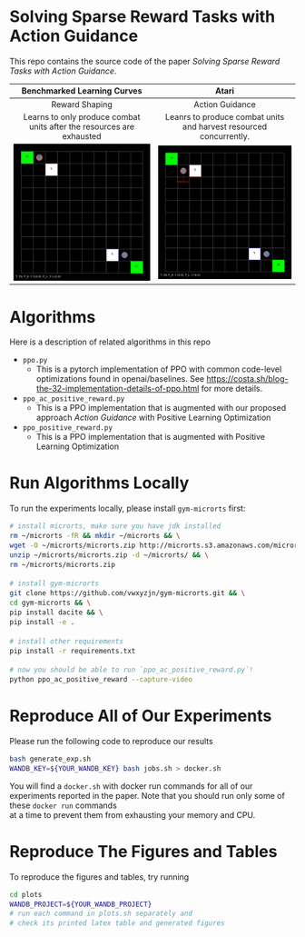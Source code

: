 # Solving Sparse Reward Tasks with Action Guidance

This repo contains the source code of the paper *Solving Sparse Reward Tasks with Action Guidance*.


Benchmarked Learning Curves             |  Atari
:-------------------------:|:-------------------------:
Reward Shaping  |  Action Guidance
Learns to only produce combat units after the resources are exhausted  |  Leanrs to produce combat units and harvest resourced concurrently.
![](demo/shaped.gif)  |  ![](demo/action-guidance.gif)

# Algorithms

Here is a description of related algorithms in this repo
* `ppo.py`
    * This is a pytorch implementation of PPO with common code-level optimizations
    found in openai/baselines. See https://costa.sh/blog-the-32-implementation-details-of-ppo.html for more details.
* `ppo_ac_positive_reward.py`
    * This is a PPO implementation that is augmented with our proposed approach *Action Guidance* with Positive Learning Optimization
* `ppo_positive_reward.py`
    * This is a PPO implementation that is augmented with Positive Learning Optimization

# Run Algorithms Locally

To run the experiments locally, please install `gym-microrts` first:

```bash
# install microrts, make sure you have jdk installed
rm ~/microrts -fR && mkdir ~/microrts && \
wget -O ~/microrts/microrts.zip http://microrts.s3.amazonaws.com/microrts/artifacts/202009041717.microrts.zip && \
unzip ~/microrts/microrts.zip -d ~/microrts/ && \
rm ~/microrts/microrts.zip

# install gym-microrts
git clone https://github.com/vwxyzjn/gym-microrts.git && \
cd gym-microrts && \
pip install dacite && \
pip install -e .

# install other requirements
pip install -r requirements.txt

# now you should be able to run `ppo_ac_positive_reward.py`!
python ppo_ac_positive_reward --capture-video
```

# Reproduce All of Our Experiments

Please run the following code to reproduce our results

```bash
bash generate_exp.sh
WANDB_KEY=${YOUR_WANDB_KEY} bash jobs.sh > docker.sh
```

You will find a `docker.sh` with docker run commands for all of our experiments
reported in the paper. Note that you should run only some of these `docker run` commands  
at a time to prevent them from exhausting your memory and CPU.

# Reproduce The Figures and Tables

To reproduce the figures and tables, try running

```bash
cd plots
WANDB_PROJECT=${YOUR_WANDB_PROJECT}
# run each command in plots.sh separately and
# check its printed latex table and generated figures
```

